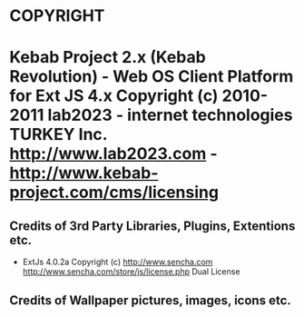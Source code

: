 COPYRIGHT
================================================================================
Kebab Project 2.x (Kebab Revolution) - Web OS Client Platform for Ext JS 4.x
    Copyright (c) 2010-2011 lab2023 - internet technologies TURKEY Inc.
    http://www.lab2023.com - http://www.kebab-project.com/cms/licensing
================================================================================

Credits of 3rd Party Libraries, Plugins, Extentions etc.
--------------------------------------------------------------------------------

- ExtJs 4.0.2a
    Copyright (c) http://www.sencha.com
    http://www.sencha.com/store/js/license.php Dual License

Credits of Wallpaper pictures, images, icons etc.
--------------------------------------------------------------------------------